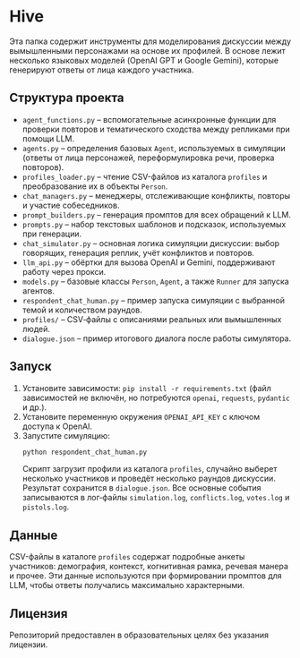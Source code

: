 # Hive

Эта папка содержит инструменты для моделирования дискуссии между вымышленными персонажами на основе их профилей. В основе лежит несколько языковых моделей (OpenAI GPT и Google Gemini), которые генерируют ответы от лица каждого участника.

## Структура проекта

- `agent_functions.py` – вспомогательные асинхронные функции для проверки повторов и тематического сходства между репликами при помощи LLM.
- `agents.py` – определения базовых `Agent`, используемых в симуляции (ответы от лица персонажей, переформулировка речи, проверка повторов).
- `profiles_loader.py` – чтение CSV-файлов из каталога `profiles` и преобразование их в объекты `Person`.
- `chat_managers.py` – менеджеры, отслеживающие конфликты, повторы и участие собеседников.
- `prompt_builders.py` – генерация промптов для всех обращений к LLM.
- `prompts.py` – набор текстовых шаблонов и подсказок, используемых при генерации.
- `chat_simulator.py` – основная логика симуляции дискуссии: выбор говорящих, генерация реплик, учёт конфликтов и повторов.
- `llm_api.py` – обёртки для вызова OpenAI и Gemini, поддерживают работу через прокси.
- `models.py` – базовые классы `Person`, `Agent`, а также `Runner` для запуска агентов.
- `respondent_chat_human.py` – пример запуска симуляции с выбранной темой и количеством раундов.
- `profiles/` – CSV‑файлы с описаниями реальных или вымышленных людей.
- `dialogue.json` – пример итогового диалога после работы симулятора.

## Запуск

1. Установите зависимости: `pip install -r requirements.txt` (файл зависимостей не включён, но потребуются `openai`, `requests`, `pydantic` и др.).
2. Установите переменную окружения `OPENAI_API_KEY` с ключом доступа к OpenAI.
3. Запустите симуляцию:
   ```bash
   python respondent_chat_human.py
   ```
   Скрипт загрузит профили из каталога `profiles`, случайно выберет несколько участников и проведёт несколько раундов дискуссии. Результат сохранится в `dialogue.json`.
   Все основные события записываются в лог‑файлы `simulation.log`, `conflicts.log`, `votes.log` и `pistols.log`.

## Данные

CSV-файлы в каталоге `profiles` содержат подробные анкеты участников: демография, контекст, когнитивная рамка, речевая манера и прочее. Эти данные используются при формировании промптов для LLM, чтобы ответы получались максимально характерными.

## Лицензия

Репозиторий предоставлен в образовательных целях без указания лицензии.
